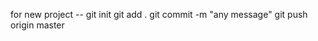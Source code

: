for new project --
git init <only for starting>
git add .
git commit -m "any message"
git push origin master